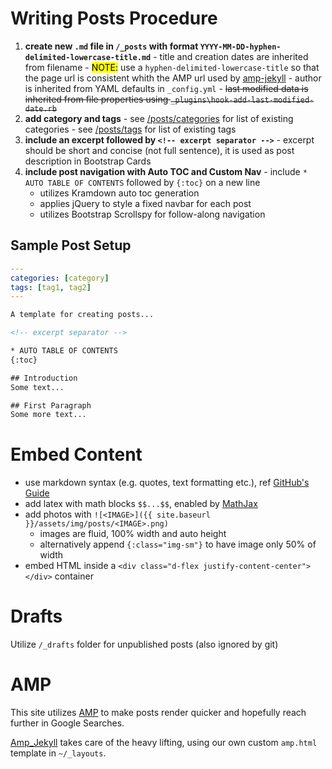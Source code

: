 # Writing Posts Procedure

  1. **create new `.md` file in `/_posts` with format `YYYY-MM-DD-hyphen-delimited-lowercase-title.md`**
    - title and creation dates are inherited from filename
    - <mark>NOTE:</mark> use a `hyphen-delimited-lowercase-title` so that the page url is consistent whith the AMP url used by [amp-jekyll](https://github.com/juusaw/amp-jekyll)
    - author is inherited from YAML defaults in `_config.yml`
    - <del>last modified data is inherited from file properties using `_plugins\hook-add-last-modified-date.rb`</del>  
  2. **add category and tags**
    - see [/posts/categories](https://knanne.github.io/posts/categories) for list of existing categories
    - see [/posts/tags](https://knanne.github.io/posts/tags) for list of existing tags
  3. **include an excerpt followed by `<!-- excerpt separator -->`**
    - excerpt should be short and concise (not full sentence), it is used as post description in Bootstrap Cards
  4. **include post navigation with Auto TOC and Custom Nav**
    - include `* AUTO TABLE OF CONTENTS` followed by `{:toc}` on a new line
      - utilizes Kramdown auto toc generation
      - applies jQuery to style a fixed navbar for each post
      - utilizes Bootstrap Scrollspy for follow-along navigation

## Sample Post Setup

```yaml
---
categories: [category]
tags: [tag1, tag2]
---
```

```html
A template for creating posts...

<!-- excerpt separator -->

* AUTO TABLE OF CONTENTS
{:toc}

## Introduction
Some text...

## First Paragraph
Some more text...
```

# Embed Content

  - use markdown syntax (e.g. quotes, text formatting etc.), ref [GitHub's Guide](https://guides.github.com/features/mastering-markdown/)
  - add latex with math blocks `$$...$$`, enabled by [MathJax](https://www.mathjax.org/)
  - add photos with `![<IMAGE>]({{ site.baseurl }}/assets/img/posts/<IMAGE>.png)`
    - images are fluid, 100% width and auto height
    - alternatively append `{:class="img-sm"}` to have image only 50% of width
  - embed HTML inside a `<div class="d-flex justify-content-center"></div>` container

# Drafts

Utilize `/_drafts` folder for unpublished posts (also ignored by git)  

# AMP

This site utilizes [AMP](https://www.ampproject.org/) to make posts render quicker and hopefully reach further in Google Searches.  

[Amp_Jekyll](https://github.com/juusaw/amp-jekyll) takes care of the heavy lifting, using our own custom `amp.html` template in `~/_layouts`.  

